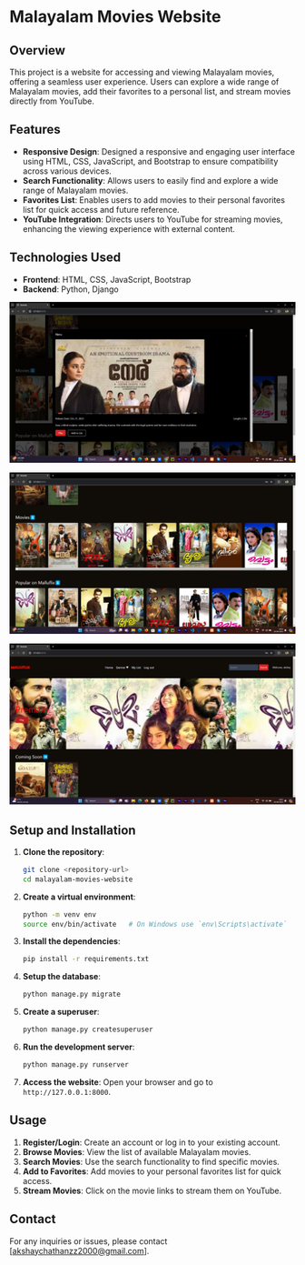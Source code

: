 # Malayalam Movies Website

## Overview

This project is a website for accessing and viewing Malayalam movies, offering a seamless user experience. Users can explore a wide range of Malayalam movies, add their favorites to a personal list, and stream movies directly from YouTube.

## Features

- **Responsive Design**: Designed a responsive and engaging user interface using HTML, CSS, JavaScript, and Bootstrap to ensure compatibility across various devices.
- **Search Functionality**: Allows users to easily find and explore a wide range of Malayalam movies.
- **Favorites List**: Enables users to add movies to their personal favorites list for quick access and future reference.
- **YouTube Integration**: Directs users to YouTube for streaming movies, enhancing the viewing experience with external content.

## Technologies Used

- **Frontend**: HTML, CSS, JavaScript, Bootstrap
- **Backend**: Python, Django


![Description of the image](screenshot/Screenshot%20(42).png)

![Description of the image](screenshot/Screenshot%20(49).png)

![Description of the image](screenshot/Screenshot%20(40).png)

## Setup and Installation

1. **Clone the repository**:
    ```bash
    git clone <repository-url>
    cd malayalam-movies-website
    ```

2. **Create a virtual environment**:
    ```bash
    python -m venv env
    source env/bin/activate   # On Windows use `env\Scripts\activate`
    ```

3. **Install the dependencies**:
    ```bash
    pip install -r requirements.txt
    ```

4. **Setup the database**:
    ```bash
    python manage.py migrate
    ```

5. **Create a superuser**:
    ```bash
    python manage.py createsuperuser
    ```

6. **Run the development server**:
    ```bash
    python manage.py runserver
    ```

7. **Access the website**:
    Open your browser and go to `http://127.0.0.1:8000`.

## Usage

1. **Register/Login**: Create an account or log in to your existing account.
2. **Browse Movies**: View the list of available Malayalam movies.
3. **Search Movies**: Use the search functionality to find specific movies.
4. **Add to Favorites**: Add movies to your personal favorites list for quick access.
5. **Stream Movies**: Click on the movie links to stream them on YouTube.

## Contact

For any inquiries or issues, please contact [akshaychathanzz2000@gmail.com].

